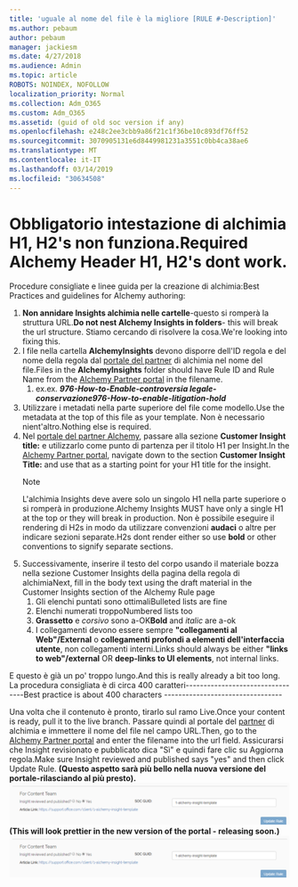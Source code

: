 ```yaml
---
title: 'uguale al nome del file è la migliore [RULE #-Description]'
ms.author: pebaum
author: pebaum
manager: jackiesm
ms.date: 4/27/2018
ms.audience: Admin
ms.topic: article
ROBOTS: NOINDEX, NOFOLLOW
localization_priority: Normal
ms.collection: Adm_O365
ms.custom: Adm_O365
ms.assetid: (guid of old soc version if any)
ms.openlocfilehash: e248c2ee3cbb9a86f21c1f36be10c893df76ff52
ms.sourcegitcommit: 3070905131e6d8449981231a3551c0bb4ca38ae6
ms.translationtype: MT
ms.contentlocale: it-IT
ms.lasthandoff: 03/14/2019
ms.locfileid: "30634508"
---
```

# <a name="required-alchemy-header-h1-h2s-dont-work"></a><span data-ttu-id="373a5-102">Obbligatorio intestazione di alchimia H1, H2's non funziona.</span><span class="sxs-lookup"><span data-stu-id="373a5-102">Required Alchemy Header H1, H2's dont work.</span></span>
<span data-ttu-id="373a5-103">Procedure consigliate e linee guida per la creazione di alchimia:</span><span class="sxs-lookup"><span data-stu-id="373a5-103">Best Practices and guidelines for Alchemy authoring:</span></span>

1. <span data-ttu-id="373a5-104">**Non annidare Insights alchimia nelle cartelle**-questo si romperà la struttura URL.</span><span class="sxs-lookup"><span data-stu-id="373a5-104">**Do not nest Alchemy Insights in folders**- this will break the url structure.</span></span> <span data-ttu-id="373a5-105">Stiamo cercando di risolvere la cosa.</span><span class="sxs-lookup"><span data-stu-id="373a5-105">We're looking into fixing this.</span></span>
1. <span data-ttu-id="373a5-106">I file nella cartella **AlchemyInsights** devono disporre dell'ID regola e del nome della regola dal [portale del partner](https://alchemyportal.azurewebsites.net) di alchimia nel nome del file.</span><span class="sxs-lookup"><span data-stu-id="373a5-106">Files in the **AlchemyInsights** folder should have Rule ID and Rule Name from the [Alchemy Partner portal](https://alchemyportal.azurewebsites.net) in the filename.</span></span>
    1. <span data-ttu-id="373a5-107">ex.</span><span class="sxs-lookup"><span data-stu-id="373a5-107">ex.</span></span> <span data-ttu-id="373a5-108">***976-How-to-Enable-controversia legale-conservazione***</span><span class="sxs-lookup"><span data-stu-id="373a5-108">***976-How-to-enable-litigation-hold***</span></span>
1. <span data-ttu-id="373a5-109">Utilizzare i metadati nella parte superiore del file come modello.</span><span class="sxs-lookup"><span data-stu-id="373a5-109">Use the metadata at the top of this file as your template.</span></span> <span data-ttu-id="373a5-110">Non è necessario nient'altro.</span><span class="sxs-lookup"><span data-stu-id="373a5-110">Nothing else is required.</span></span>
1. <span data-ttu-id="373a5-111">Nel [portale del partner Alchemy](https://alchemyportal.azurewebsites.net), passare alla sezione **Customer Insight title:** e utilizzarlo come punto di partenza per il titolo H1 per Insight.</span><span class="sxs-lookup"><span data-stu-id="373a5-111">In the [Alchemy Partner portal](https://alchemyportal.azurewebsites.net), navigate down to the section **Customer Insight Title:** and use that as a starting point for your H1 title for the insight.</span></span> 
    > [!NOTE]
    > <span data-ttu-id="373a5-112">L'alchimia Insights deve avere solo un singolo H1 nella parte superiore o si romperà in produzione.</span><span class="sxs-lookup"><span data-stu-id="373a5-112">Alchemy Insights MUST have only a single H1 at the top or they will break in production.</span></span> <span data-ttu-id="373a5-113">Non è possibile eseguire il rendering di H2s in modo da utilizzare convenzioni **audaci** o altre per indicare sezioni separate.</span><span class="sxs-lookup"><span data-stu-id="373a5-113">H2s dont render either so use **bold** or other conventions to signify separate sections.</span></span>
1. <span data-ttu-id="373a5-114">Successivamente, inserire il testo del corpo usando il materiale bozza nella sezione Customer Insights della pagina della regola di alchimia</span><span class="sxs-lookup"><span data-stu-id="373a5-114">Next, fill in the body text using the draft material in the Customer Insights section of the Alchemy Rule page</span></span>
    1. <span data-ttu-id="373a5-115">Gli elenchi puntati sono ottimali</span><span class="sxs-lookup"><span data-stu-id="373a5-115">Bulleted lists are fine</span></span>
    1. <span data-ttu-id="373a5-116">Elenchi numerati troppo</span><span class="sxs-lookup"><span data-stu-id="373a5-116">Numbered lists too</span></span>
    1. <span data-ttu-id="373a5-117">**Grassetto** e *corsivo* sono a-OK</span><span class="sxs-lookup"><span data-stu-id="373a5-117">**Bold** and *italic* are a-ok</span></span>
    1. <span data-ttu-id="373a5-118">I collegamenti devono essere sempre **"collegamenti al Web"/External** o **collegamenti profondi a elementi dell'interfaccia utente**, non collegamenti interni.</span><span class="sxs-lookup"><span data-stu-id="373a5-118">Links should always be either **"links to web"/external** OR **deep-links to UI elements**, not internal links.</span></span>

<span data-ttu-id="373a5-119">E questo è già un po' troppo lungo.</span><span class="sxs-lookup"><span data-stu-id="373a5-119">And this is really already a bit too long.</span></span> <span data-ttu-id="373a5-120">La procedura consigliata è di circa 400 caratteri---------------------------------</span><span class="sxs-lookup"><span data-stu-id="373a5-120">Best practice is about 400 characters ---------------------------------</span></span>

<span data-ttu-id="373a5-121">Una volta che il contenuto è pronto, tirarlo sul ramo Live.</span><span class="sxs-lookup"><span data-stu-id="373a5-121">Once your content is ready, pull it to the live branch.</span></span> <span data-ttu-id="373a5-122">Passare quindi al portale del [partner](https://alchemyportal.azurewebsites.net) di alchimia e immettere il nome del file nel campo URL.</span><span class="sxs-lookup"><span data-stu-id="373a5-122">Then, go to the [Alchemy Partner portal](https://alchemyportal.azurewebsites.net) and enter the filename into the url field.</span></span> <span data-ttu-id="373a5-123">Assicurarsi che Insight revisionato e pubblicato dica "Sì" e quindi fare clic su Aggiorna regola.</span><span class="sxs-lookup"><span data-stu-id="373a5-123">Make sure Insight reviewed and published says "yes" and then click Update Rule.</span></span> <span data-ttu-id="373a5-124">**(Questo aspetto sarà più bello nella nuova versione del portale-rilasciando al più presto).** 
 ![campo URL](media/for-content-team.PNG)</span><span class="sxs-lookup"><span data-stu-id="373a5-124">**(This will look prettier in the new version of the portal - releasing soon.)**
![url field](media/for-content-team.PNG)</span></span>

